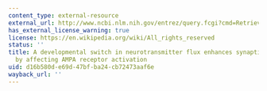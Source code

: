 ```yaml
---
content_type: external-resource
external_url: http://www.ncbi.nlm.nih.gov/entrez/query.fcgi?cmd=Retrieve&db=PubMed&dopt=Citation&list_uids=11239436
has_external_license_warning: true
license: https://en.wikipedia.org/wiki/All_rights_reserved
status: ''
title: A developmental switch in neurotransmitter flux enhances synaptic efficacy
  by affecting AMPA receptor activation
uid: d16b580d-e69d-47bf-ba24-cb72473aaf6e
wayback_url: ''
---
```

